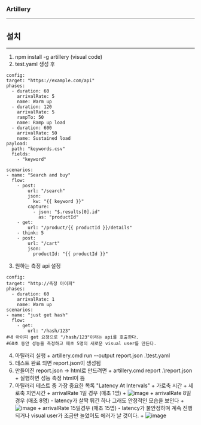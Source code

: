 ### Artillery
----

## 설치
---
  1. npm install -g artillery (visual code)
  2. test.yaml 생성 후 
  ```
  config:
  target: "https://example.com/api"
  phases:
    - duration: 60
      arrivalRate: 5
      name: Warm up
    - duration: 120
      arrivalRate: 5
      rampTo: 50
      name: Ramp up load
    - duration: 600
      arrivalRate: 50
      name: Sustained load
  payload:
    path: "keywords.csv"
    fields:
      - "keyword"

scenarios:
  - name: "Search and buy"
    flow:
      - post:
          url: "/search"
          json:
            kw: "{{ keyword }}"
          capture:
            - json: "$.results[0].id"
              as: "productId"
      - get:
          url: "/product/{{ productId }}/details"
      - think: 5
      - post:
          url: "/cart"
          json:
            productId: "{{ productId }}"
```
  3. 원하는 측정 api 설정
  ```
  config:
  target: "http://측정 아이피"
  phases:
    - duration: 60
      arrivalRate: 1
      name: Warm up
scenarios:
  - name: "just get hash"
    flow:
      - get:
          url: "/hash/123"
  #내 아이피 get 요청으로 "/hash/123"이라는 api를 호출한다.
  #60초 동안 성능을 측정하고 매초 5명의 새로운 visual user를 만든다.
  
  ```
  4. 아틸러리 실행 
    + artillery.cmd run --output report.json .\test.yaml
  5. 테스트 완료 되면 report.json이 생성됨 
  6. 만들어진 report.json -> html로 만드려면
    +  artillery.cmd report .\report.json 
    +  실행하면 성능 측정 html이 뜸
  7. 아틸러리 테스트 중 가장 중요한 목록 "Latency At Intervals"
    + 가로축 시간
    + 세로축 지연시간
    + arrivalRate 1일 경우 (매초 1명)
    + ![image](https://user-images.githubusercontent.com/76584547/117819977-106f2700-b2a5-11eb-8561-c140520db425.png)
    + arrivalRate 8일 경우 (매초 8명) - latency가 살짝 튀긴 하나 그래도 안정적인 모습을 보인다
    + ![image](https://user-images.githubusercontent.com/76584547/117820531-97bc9a80-b2a5-11eb-917f-74ef90ebac3c.png)
    + arrivalRate 15일경우 (매초 15명) - latency가 불안정하며 계속 진행되거나 visual user가 조금만 늘었어도 에러가 날 것이다.
    + ![image](https://user-images.githubusercontent.com/76584547/117821372-790ad380-b2a6-11eb-9b6d-969085a8a86d.png)

